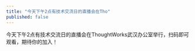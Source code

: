 ```yaml
---
title: "今天下午2点有技术交流日的直播会在Tho"
published: false
---
```

今天下午2点有技术交流日的直播会在ThoughtWorks武汉办公室举行，扫码即可观看，期待你的加入！

